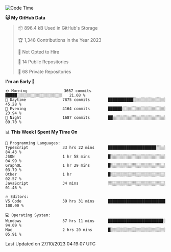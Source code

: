 <!--START_SECTION:waka-->
![Code Time](http://img.shields.io/badge/Code%20Time-4%2C820%20hrs%2019%20mins-blue)

**🐱 My GitHub Data** 

> 📦 896.4 kB Used in GitHub's Storage 
 > 
> 🏆 1,348 Contributions in the Year 2023
 > 
> 🚫 Not Opted to Hire
 > 
> 📜 14 Public Repositories 
 > 
> 🔑 68 Private Repositories 
 > 
**I'm an Early 🐤** 

```text
🌞 Morning                3667 commits        █████░░░░░░░░░░░░░░░░░░░░   21.08 % 
🌆 Daytime                7875 commits        ███████████░░░░░░░░░░░░░░   45.28 % 
🌃 Evening                4164 commits        ██████░░░░░░░░░░░░░░░░░░░   23.94 % 
🌙 Night                  1687 commits        ██░░░░░░░░░░░░░░░░░░░░░░░   09.70 % 
```


📊 **This Week I Spent My Time On** 

```text
💬 Programming Languages: 
TypeScript               33 hrs 22 mins      █████████████████████░░░░   84.43 % 
JSON                     1 hr 58 mins        █░░░░░░░░░░░░░░░░░░░░░░░░   04.99 % 
GraphQL                  1 hr 29 mins        █░░░░░░░░░░░░░░░░░░░░░░░░   03.79 % 
Other                    1 hr                █░░░░░░░░░░░░░░░░░░░░░░░░   02.57 % 
JavaScript               34 mins             ░░░░░░░░░░░░░░░░░░░░░░░░░   01.46 % 

🔥 Editors: 
VS Code                  39 hrs 31 mins      █████████████████████████   100.00 % 

💻 Operating System: 
Windows                  37 hrs 11 mins      ████████████████████████░   94.09 % 
Mac                      2 hrs 20 mins       █░░░░░░░░░░░░░░░░░░░░░░░░   05.91 % 
```


 Last Updated on 27/10/2023 04:19:07 UTC
<!--END_SECTION:waka-->

